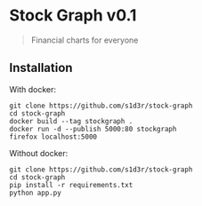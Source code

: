 # Stock Graph v0.1
> Financial charts for everyone
## Installation
With docker:
```
git clone https://github.com/s1d3r/stock-graph
cd stock-graph
docker build --tag stockgraph .
docker run -d --publish 5000:80 stockgraph
firefox localhost:5000
```
Without docker:
```
git clone https://github.com/s1d3r/stock-graph
cd stock-graph
pip install -r requirements.txt
python app.py
```
